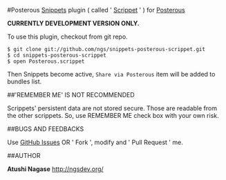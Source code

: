#Posterous
[Snippets](http://www.snippetsapp.com/) plugin ( called ' [Scrippet](http://www.snippetsapp.com/extras/scrippets/) ' ) for [Posterous](http://posterous.com/)

**CURRENTLY DEVELOPMENT VERSION ONLY.**

To use this plugin, checkout from git repo.

    $ git clone git://github.com/ngs/snippets-posterous-scrippet.git
    $ cd snippets-posterous-scrippet
    $ open Posterous.scrippet

Then Snippets become active, `Share via Posterous` item will be added to bundles list.

##'REMEMBER ME' IS NOT RECOMMENDED

Scrippets' persistent data are not stored secure. Those are readable from the other scrippets. So, use REMEMBER ME check box with your own risk.

##BUGS AND FEEDBACKS

Use [GitHub Issues](https://github.com/ngs/snippets-posterous-scrippet/issues) OR ' Fork ', modify and ' Pull Request ' me.


##AUTHOR

**Atushi Nagase** http://ngsdev.org/


